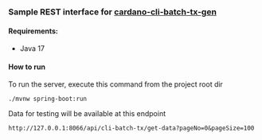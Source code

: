 ### Sample REST interface for [cardano-cli-batch-tx-gen](https://github.com/lambdacc/cardano-cli-batch-tx-gen)

#### Requirements:
- Java 17

#### How to run

To run the server, execute this command from the project root dir
```
./mvnw spring-boot:run
```

Data for testing will be available at this endpoint

```
http://127.0.0.1:8066/api/cli-batch-tx/get-data?pageNo=0&pageSize=100
```

